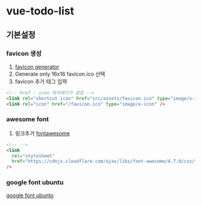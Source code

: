 # vue-todo-list

## 기본설정

### favicon 생성

1. [favicon generator](https://www.favicon-generator.org/)
2. Generate only 16x16 favicon.ico 선택
3. favicon 추가 태그 입력

```html
<!-- href : icon 위치에다가 설정 -->
<link rel="shortcut icon" href="src/assets/favicon.ico" type="image/x-icon" />
<link rel="icon" href="/favicon.ico" type="image/x-icon" />
```

### awesome font

1. 링크추가
   [fontawesome](https://www.w3schools.com/icons/fontawesome_icons_intro.asp)

```html
<!-- -->
<link
  rel="stylesheet"
  href="https://cdnjs.cloudflare.com/ajax/libs/font-awesome/4.7.0/css/font-awesome.min.css"
/>
```

### google font ubuntu

[google font ubunto](https://fonts.google.com/specimen/Ubuntu)
